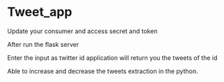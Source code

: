 # Tweet_app

Update your consumer and access secret and token

After run the flask server 

Enter the input as twitter id application will return you the tweets of the id

Able to increase and decrease the tweets extraction in the python.



